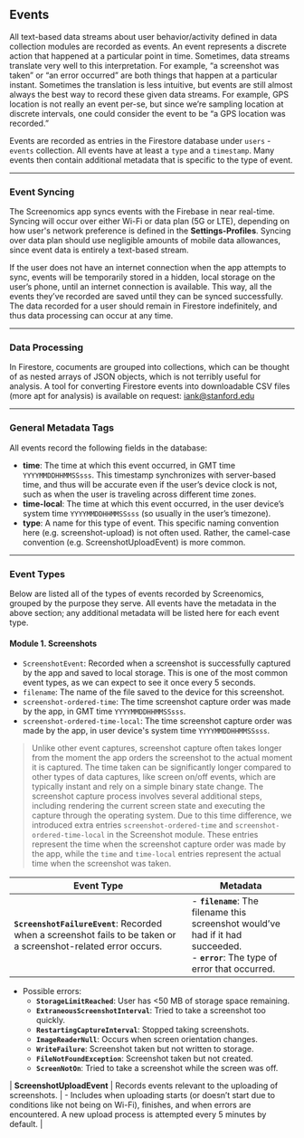 ## Events

All text-based data streams about user behavior/activity defined in data collection modules are recorded as events. An event represents a discrete action that happened at a particular point in time. Sometimes, data streams translate very well to this interpretation. For example, “a screenshot was taken” or “an error
occurred” are both things that happen at a particular instant. Sometimes the translation is less
intuitive, but events are still almost always the best way to record these given data streams. For
example, GPS location is not really an event per-se, but since we’re sampling location at discrete
intervals, one could consider the event to be “a GPS location was recorded.”

Events are recorded as entries in the Firestore database under `users` - `events` collection. All events have at least a `type` and a `timestamp`. Many events then contain additional metadata that is specific to the type of event. 

---

### Event Syncing

The Screenomics app syncs events with the Firebase in near real-time. Syncing will occur over
either Wi-Fi or data plan (5G or LTE), depending on how user's network preference is defined in the **Settings-Profiles**. Syncing over data plan should use negligible amounts of mobile data allowances, since event data is entirely a text-based stream. 

If the user does not have an internet connection when the app attempts to sync, events will be temporarily stored in a hidden, local storage on the user’s phone, until an internet connection is available. This way, all the events they’ve recorded are saved until they can be synced successfully. The data recorded for a user should remain in Firestore indefinitely, and thus data processing can occur at any time.

---

### Data Processing

In Firestore, cocuments are grouped into collections, which can be thought of as nested arrays of JSON objects, which is not terribly useful for analysis. A tool for converting Firestore events into downloadable CSV files (more apt for analysis) is available on request: iank@stanford.edu 

---

### General Metadata Tags

All events record the following fields in the database:
* **time**: The time at which this event occurred, in GMT time `YYYYMMDDHHMMSSsss`. This timestamp synchronizes with server-based time, and thus will be accurate even if the user’s device clock is not, such as when the user is traveling across different time zones.
* **time-local**: The time at which this event occurred, in the user device’s system time `YYYYMMDDHHMMSSsss` (so usually in the user’s timezone).
* **type**: A name for this type of event. This specific naming convention here (e.g. screenshot-upload) is not often used. Rather, the camel-case convention (e.g. ScreenshotUploadEvent) is more common.

---

### Event Types

Below are listed all of the types of events recorded by Screenomics, grouped by the purpose they serve. All events have the metadata in the above section; any additional metadata will be listed here for each event type. 

#### Module 1. Screenshots

* `ScreenshotEvent`: Recorded when a screenshot is successfully captured by the app and
saved to local storage. This is one of the most common event types, as we can expect to
see it once every 5 seconds.
 * `filename`: The name of the file saved to the device for this screenshot.
 * `screenshot-ordered-time`: The time screenshot capture order was made by the app, in GMT time `YYYYMMDDHHMMSSsss`.
 * `screenshot-ordered-time-local`: The time screenshot capture order was made by the app, in user device's system time `YYYYMMDDHHMMSSsss`.
 > Unlike other event captures, screenshot capture often takes longer from the moment the app orders the screenshot to the actual moment it is captured. The time taken can be significantly longer compared to other types of data captures, like screen on/off events, which are typically instant and rely on a simple binary state change. The screenshot capture process involves several additional steps, including rendering the current screen state and executing the capture through the operating system. Due to this time difference, we introduced extra entries `screenshot-ordered-time` and `screenshot-ordered-time-local` in the Screenshot module. These entries represent the time when the screenshot capture order was made by the app, while the `time` and `time-local` entries represent the actual time when the screenshot was taken. 

| Event Type | Metadata |
|---|---|
| **`ScreenshotFailureEvent`**: Recorded when a screenshot fails to be taken or a screenshot-related error occurs. | - **`filename`**: The filename this screenshot would’ve had if it had succeeded. <br> - **`error`**: The type of error that occurred. | 
* Possible errors:
  * **`StorageLimitReached`**: User has <50 MB of storage space remaining.
  * **`ExtraneousScreenshotInterval`**: Tried to take a screenshot too quickly.
  * **`RestartingCaptureInterval`**: Stopped taking screenshots.
  * **`ImageReaderNull`**: Occurs when screen orientation changes.
  * **`WriteFailure`**: Screenshot taken but not written to storage.
  * **`FileNotFoundException`**: Screenshot taken but not created.
  * **`ScreenNotOn`**: Tried to take a screenshot while the screen was off.





| **ScreenshotUploadEvent** | Records events relevant to the uploading of screenshots.                                                          | - Includes when uploading starts (or doesn’t start due to conditions like not being on Wi-Fi), finishes, and when errors are encountered. A new upload process is attempted every 5 minutes by default.                                                                                                                                                                 |































